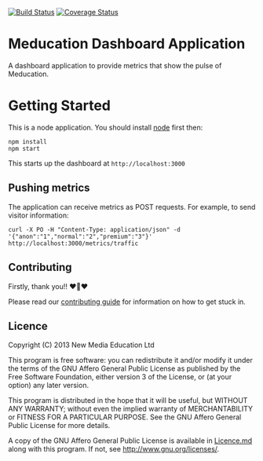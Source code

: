 [![Build Status](https://travis-ci.org/meducation/front-dashboard-app.png)](https://travis-ci.org/meducation/dashboard-app)
[![Coverage Status](https://coveralls.io/repos/meducation/dashboard-app/badge.png)](https://coveralls.io/r/meducation/dashboard-app)

# Meducation Dashboard Application

A dashboard application to provide metrics that show the pulse of Meducation.

# Getting Started

This is a node application.  You should install [node](http://nodejs.org/) first then:

    npm install
    npm start

This starts up the dashboard at `http://localhost:3000`

## Pushing metrics

The application can receive metrics as POST requests.
For example, to send visitor information:

    curl -X PO -H "Content-Type: application/json" -d '{"anon":"1","normal":"2","premium":"3"}' http://localhost:3000/metrics/traffic

## Contributing

Firstly, thank you!! :heart::sparkling_heart::heart:

Please read our [contributing guide](https://github.com/meducation/dashboard-app/tree/master/CONTRIBUTING.md) for information on how to get stuck in.

## Licence

Copyright (C) 2013 New Media Education Ltd

This program is free software: you can redistribute it and/or modify
it under the terms of the GNU Affero General Public License as published by
the Free Software Foundation, either version 3 of the License, or
(at your option) any later version.

This program is distributed in the hope that it will be useful,
but WITHOUT ANY WARRANTY; without even the implied warranty of
MERCHANTABILITY or FITNESS FOR A PARTICULAR PURPOSE.  See the
GNU Affero General Public License for more details.

A copy of the GNU Affero General Public License is available in [Licence.md](https://github.com/meducation/dashboard-app/blob/master/LICENCE.md)
along with this program.  If not, see <http://www.gnu.org/licenses/>.